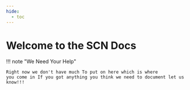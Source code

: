 ```yaml
---
hide:
  - toc
---
```

# **Welcome to the SCN Docs**

!!! note "We Need Your Help"

    Right now we don't have much To put on here which is where
    you come in If you got anything you think we need to document let us know!!!

